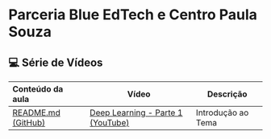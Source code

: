 # Parceria Blue EdTech e Centro Paula Souza

## 💻 Série de Vídeos

| Conteúdo da aula                                             | Vídeo                                                        | Descrição          |
| :----------------------------------------------------------- | ------------------------------------------------------------ | ------------------ |
| <a href="[01] Deep Learning - Parte 1/README.md">README.md (GitHub)</a> | <a href="https://www.youtube.com/watch?v=zrOveuk06XE">Deep Learning - Parte 1 (YouTube)</a> | Introdução ao Tema |
